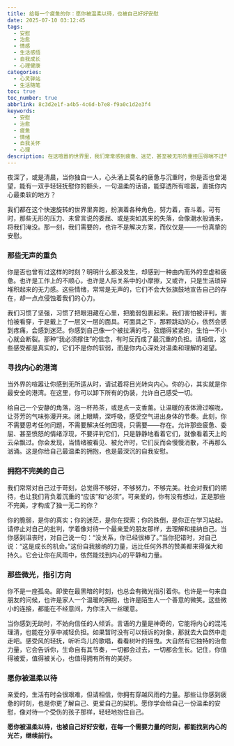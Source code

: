 ```yaml
---
title: 给每一个疲惫的你：愿你被温柔以待，也被自己好好安慰
date: 2025-07-10 03:12:45
tags:
  - 安慰
  - 治愈
  - 情感
  - 生活感悟
  - 自我成长
  - 心理健康
categories:
  - 心灵驿站
  - 生活随笔
toc: true
toc_number: true
abbrlink: 8c3d2e1f-a4b5-4c6d-b7e8-f9a0c1d2e3f4
keywords:
  - 安慰
  - 治愈
  - 疲惫
  - 情绪
  - 自我关怀
  - 心理
description: 在这喧嚣的世界里，我们常常感到疲惫、迷茫，甚至被无形的重担压得喘不过气。这篇文章，是一份来自心底的温柔邀请，愿你在此刻停下脚步，卸下伪装，学会如何拥抱那些不完美的情绪，找到属于自己的内心港湾。它不讲故事，只谈感受，只为给你一份真挚的安慰与力量。
---
```


夜深了，或是清晨，当你独自一人，心头涌上莫名的疲惫与沉重时，你是否也曾渴望，能有一双手轻轻抚慰你的额头，一句温柔的话语，能穿透所有喧嚣，直抵你内心最柔软的地方？

我们都在这个快速旋转的世界里奔跑，扮演着各种角色，努力着，奋斗着。可有时，那些无形的压力、未曾言说的委屈、或是突如其来的失落，会像潮水般涌来，将我们淹没。那一刻，我们需要的，也许不是解决方案，而仅仅是——一份真挚的安慰。

### 那些无声的重负

你是否也曾有过这样的时刻？明明什么都没发生，却感到一种由内而外的空虚和疲惫。也许是工作上的不顺心，也许是人际关系中的小摩擦，又或许，只是生活琐碎堆积起来的无力感。这些情绪，常常是无声的，它们不会大张旗鼓地宣告自己的存在，却一点点侵蚀着我们的心力。

我们习惯了坚强，习惯了把眼泪藏在心里，把脆弱包裹起来。我们害怕被评判，害怕被看穿，于是戴上了一层又一层的面具。可面具之下，那颗跳动的心，依然会感到疼痛，会感到迷茫。你感到自己像一个被拉满的弓，弦绷得紧紧的，生怕一不小心就会断裂。那种“我必须撑住”的信念，有时反而成了最沉重的负担。请相信，这些感受都是真实的，它们不是你的软弱，而是你内心深处对温柔和理解的渴望。

### 寻找内心的港湾

当外界的喧嚣让你感到无所适从时，请试着将目光转向内心。你的心，其实就是你最安全的港湾。在这里，你可以卸下所有的伪装，允许自己感受一切。

给自己一个安静的角落，泡一杯热茶，或是点一支香薰。让温暖的液体滑过喉咙，让芬芳的气味弥漫开来。闭上眼睛，深呼吸，感受空气进出身体的节奏。此刻，你不需要思考任何问题，不需要解决任何困境，只需要——存在。允许那些疲惫、委屈、甚至愤怒的情绪浮现，不要评判它们，只是静静地看着它们，就像看着天上的云朵飘过。你会发现，当情绪被看见、被允许时，它们反而会慢慢消散，不再那么汹涌。这是你给自己最温柔的拥抱，也是最深沉的自我安慰。

### 拥抱不完美的自己

我们常常对自己过于苛刻，总觉得不够好，不够努力，不够完美。社会对我们的期待，也让我们背负着沉重的“应该”和“必须”。可亲爱的，你有没有想过，正是那些不完美，才构成了独一无二的你？

你的脆弱，是你的真实；你的迷茫，是你在探索；你的跌倒，是你正在学习站起。请停止对自己的批判，学着像对待一个最亲爱的朋友那样，去理解和接纳自己。当你感到沮丧时，对自己说一句：“没关系，你已经很棒了。”当你犯错时，对自己说：“这是成长的机会。”这份自我接纳的力量，远比任何外界的赞美都来得强大和持久。它会让你在风雨中，依然能找到内心的平静和力量。

### 那些微光，指引方向

你不是一座孤岛。即使在最黑暗的时刻，也总会有微光指引着你。也许是一句来自朋友的问候，也许是家人一个温暖的拥抱，也许是陌生人一个善意的微笑。这些微小的连接，都能在不经意间，为你注入一丝暖意。

当你感到无助时，不妨向信任的人倾诉。言语的力量是神奇的，它能将内心的混沌理清，也能在分享中减轻负担。如果暂时没有可以倾诉的对象，那就去大自然中走走吧。感受风的轻抚，听听鸟儿的歌唱，看看树叶的摇曳。大自然有它独特的治愈力量，它会告诉你，生命自有其节奏，一切都会过去，一切都会生长。记住，你值得被爱，值得被关心，也值得拥有所有的美好。

### 愿你被温柔以待

亲爱的，生活有时会很艰难，但请相信，你拥有穿越风雨的力量。那些让你感到疲惫的时刻，也是你更了解自己、更爱自己的契机。愿你学会给自己一份温柔的安慰，像对待一个受伤的孩子那样，轻轻地抱住自己。

**愿你被温柔以待，也被自己好好安慰，在每一个需要力量的时刻，都能找到内心的光芒，继续前行。**